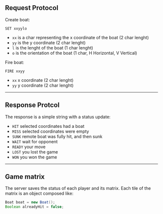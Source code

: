 ## Request Protocol 

Create boat:
```
SET xxyylo
```
* `xx` is a char representing the x coordinate of the boat (2 char lenght)
* `yy` is the y coordinate (2 char lenght)
* `l` is the lenght of the boat (1 char lenght)
* `o` is the orientation of the boat (1 char, H Horizontal, V Vertical)

Fire boat:
```
FIRE xxyy
```
* `xx` x coordinate (2 char lenght)
* `yy` y coordinate (2 char lenght)

---
## Response Protcol
The response is a simple string with a status update:

* `HIT` selected coordinates had a boat
* `MISS` selected coordinates were empty
* `SUNK` remote boat was fully hit, and then sunk
* `WAIT` wait for opponent
* `READY` your move
* `LOST` you lost the game
* `WON` you won the game

---
## Game matrix
The server saves the status of each player and its matrix. Each tile of the matrix is an object composed like:
```java
Boat boat = new Boat();
Boolean alreadyHit = false;
```

